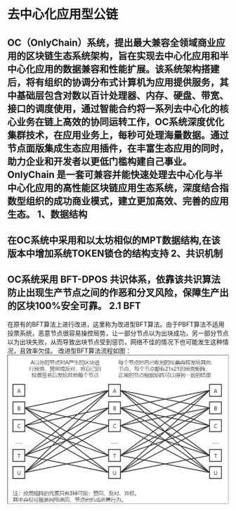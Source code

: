 去中心化应用型公链
====  
OC（OnlyChain）系统，提出最大兼容全领域商业应用的区块链生态系统架构，旨在实现去中心化应用和半中心化应用的数据兼容和性能扩展。该系统架构搭建后，将有组织的协调分布式计算机为应用提供服务，其中基础层包含对数以百计处理器、内存、硬盘、带宽、接口的调度使用，通过智能合约将一系列去中心化的核心业务在链上高效的协同运转工作，OC系统深度优化集群技术，在应用业务上，每秒可处理海量数据。通过节点面版集成生态应用插件，在丰富生态应用的同时，助力企业和开发者以更低门槛构建自己事业。OnlyChain 是一套可兼容并能快速处理去中心化与半中心化应用的高性能区块链应用生态系统，深度结合指数型组织的成功商业模式，建立更加高效、完善的应用生态。
1、数据结构
----
在OC系统中采用和以太坊相似的MPT数据结构,在该版本中增加系统TOKEN锁仓的结构支持
2、共识机制
----
OC系统采用 BFT-DPOS 共识体系，依靠该共识算法防止出现生产节点之间的作恶和分叉风险，保障生产出的区块100%安全可靠。
2.1 BFT
----
在原有的BFT算法上进行改进，这里称为改进型BFT算法。由于PBFT算法不适用投票系统，恶意节点很容易操控局势，让一部分节点以为出块成功，另一部分节点以为出块失败，从而导致出块节点受到惩罚，网络不佳的情况下也可能发生这种情况，且效率欠佳。
改进型BFT算法流程如图：
![image](https://github.com/onlychain/OCWallet/blob/master/bft.jpg?raw=true?raw=true)
